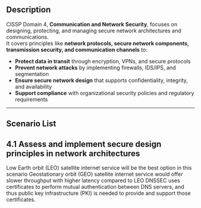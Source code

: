 
## Description  
CISSP Domain 4, **Communication and Network Security**, focuses on designing, protecting, and managing secure network architectures and communications.  
It covers principles like **network protocols, secure network components, transmission security, and communication channels** to:  

- **Protect data in transit** through encryption, VPNs, and secure protocols  
- **Prevent network attacks** by implementing firewalls, IDS/IPS, and segmentation  
- **Ensure secure network design** that supports confidentiality, integrity, and availability  
- **Support compliance** with organizational security policies and regulatory requirements

---

## Scenario List  



## 4.1 Assess and implement secure design principles in network architectures
Low Earth orbit (LEO) satellite internet service will be the best option in this scenario
Geostationary orbit (GEO) satellite internet service would offer slower throughput with higher latency compared to LEO
DNSSEC uses certificates to perform mutual authentication between DNS servers, and thus public key infrastructure (PKI) is needed to provide and support those certificates. 

